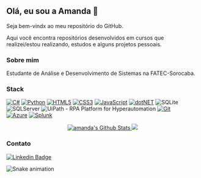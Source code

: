 ## Olá, eu sou a Amanda :wave:

Seja bem-vindx ao meu repositório do GitHub.

Aqui você encontra repositórios desenvolvidos em cursos que realizei/estou realizando, estudos e alguns projetos pessoais.



### Sobre mim​

Estudante de Análise e Desenvolvimento de Sistemas na FATEC-Sorocaba.


### Stack

[![C#](https://img.shields.io/badge/C%23-239120?style=for-the-badge&logo=c-sharp&logoColor=white)](https://github.com/amandashichinoe?tab=repositories&q=&type=&language=csharp)
[![Python](https://img.shields.io/badge/Python-00599C?style=for-the-badge&logo=python&logoColor=yellow)](https://github.com/amandashichinoe?tab=repositories&q=&type=&language=python)
[![HTML5](https://img.shields.io/badge/HTML5-E34F26?style=for-the-badge&logo=html5&logoColor=white)](https://github.com/amandashichinoe?tab=repositories&q=&type=&language=html) 
[![CSS3](https://img.shields.io/badge/CSS3-1572B6?style=for-the-badge&logo=css3&logoColor=white)](https://github.com/amandashichinoe)
[![JavaScript](https://img.shields.io/badge/JavaScript-F7DF1E?style=for-the-badge&logo=javascript&logoColor=black)](https://github.com/amandashichinoe?tab=repositories&q=&type=&language=javascript)
[![dotNET](https://img.shields.io/badge/.NET-FFF?style=for-the-badge&logo=dotnet&logoColor=512BD4)](https://dotnet.microsoft.com/) 
![SQLite](https://img.shields.io/badge/SQLite-07405E?style=for-the-badge&logo=sqlite&logoColor=white)
![SQLServer](https://img.shields.io/badge/Microsoft%20SQL%20Sever-FFF?style=for-the-badge&logo=microsoft%20sql%20server&logoColor=CC2927)
<img src="https://www.uipath.com/hubfs/Valentin/Brand-Kit/logos/UiPath-full-logo.svg?v=2.0" alt="UiPath - RPA Platform for Hyperautomation">
[![Git](https://img.shields.io/badge/git-FFF?style=for-the-badge&logo=git&logoColor=FF6600)](https://git-scm.com/)  
[![Azure](https://img.shields.io/badge/microsoft%20azure-0089D6?style=for-the-badge&logo=microsoft-azure&logoColor=white3)](https://azure.microsoft.com/pt-br/) 
[![Splunk](https://img.shields.io/badge/Splunk-FFF?style=for-the-badge&logo=splunk&logoColor=green)](https://www.splunk.com/)


<p align = "center">
  <a href="https://github.com/amandashichinoe">
    <img alt="amanda's Github Stats" src="https://github-readme-stats.vercel.app/api?username=amandashichinoe&show_icons=true&hide_border=true&theme=monokai" />
  </a>

  <a href="https://github.com/amandashichinoe">
    <img src="https://github-readme-stats.anuraghazra1.vercel.app/api/top-langs/?username=amandashichinoe&langs_count=8&layout=compact&theme=monokai"/>
  </a>
</p>


### Contato

[![Linkedin Badge](https://img.shields.io/badge/LinkedIn-0077B5?style=for-the-badge&logo=linkedin&logoColor=white&link=https://www.linkedin.com/in/amandashichinoe/)](https://www.linkedin.com/in/amandashichinoe/) 



![Snake animation](https://github.com/USERNAME/USERNAME/blob/output/github-contribution-grid-snake.svg)

